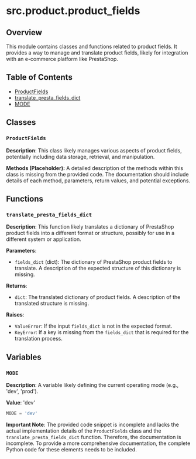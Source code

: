 # src.product.product_fields

## Overview

This module contains classes and functions related to product fields. It provides a way to manage and translate product fields, likely for integration with an e-commerce platform like PrestaShop.

## Table of Contents

* [ProductFields](#productfields)
* [translate\_presta\_fields\_dict](#translate_presta_fields_dict)
* [MODE](#mode)

## Classes

### `ProductFields`

**Description**: This class likely manages various aspects of product fields, potentially including data storage, retrieval, and manipulation.

**Methods (Placeholder):**  A detailed description of the methods within this class is missing from the provided code.  The documentation should include details of each method, parameters, return values, and potential exceptions.


## Functions

### `translate_presta_fields_dict`

**Description**: This function likely translates a dictionary of PrestaShop product fields into a different format or structure, possibly for use in a different system or application.

**Parameters**:
- `fields_dict` (dict): The dictionary of PrestaShop product fields to translate.  A description of the expected structure of this dictionary is missing.


**Returns**:
- `dict`: The translated dictionary of product fields.  A description of the translated structure is missing.

**Raises**:
- `ValueError`: If the input `fields_dict` is not in the expected format.
- `KeyError`: If a key is missing from the `fields_dict` that is required for the translation process.


## Variables

### `MODE`

**Description**: A variable likely defining the current operating mode (e.g., 'dev', 'prod').

**Value**: 'dev'


```python
MODE = 'dev'
```


**Important Note**: The provided code snippet is incomplete and lacks the actual implementation details of the `ProductFields` class and the `translate_presta_fields_dict` function.  Therefore, the documentation is incomplete.  To provide a more comprehensive documentation, the complete Python code for these elements needs to be included.